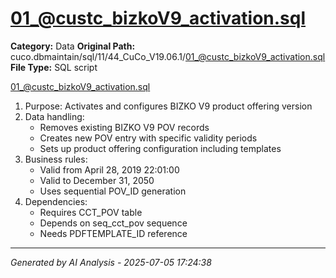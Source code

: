 # 01_@custc_bizkoV9_activation.sql

**Category:** Data
**Original Path:** cuco.dbmaintain/sql/11/44_CuCo_V19.06.1/01_@custc_bizkoV9_activation.sql
**File Type:** SQL script

01_@custc_bizkoV9_activation.sql
1. Purpose: Activates and configures BIZKO V9 product offering version
2. Data handling:
   - Removes existing BIZKO V9 POV records
   - Creates new POV entry with specific validity periods
   - Sets up product offering configuration including templates
3. Business rules:
   - Valid from April 28, 2019 22:01:00
   - Valid to December 31, 2050
   - Uses sequential POV_ID generation
4. Dependencies:
   - Requires CCT_POV table
   - Depends on seq_cct_pov sequence
   - Needs PDFTEMPLATE_ID reference

---
*Generated by AI Analysis - 2025-07-05 17:24:38*
